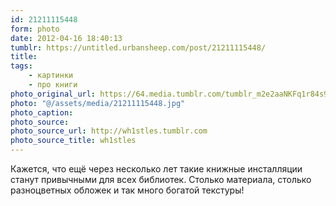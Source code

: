 ```yaml
---
id: 21211115448
form: photo
date: 2012-04-16 18:40:13
tumblr: https://untitled.urbansheep.com/post/21211115448/
title:
tags:
    - картинки
    - про книги
photo_original_url: https://64.media.tumblr.com/tumblr_m2e2aaNKFq1r84s9bo1_1280.jpg
photo: "@/assets/media/21211115448.jpg"
photo_caption:
photo_source:
photo_source_url: http://wh1stles.tumblr.com
photo_source_title: wh1stles
---
```


<p>Кажется, что ещё через несколько лет такие книжные инсталляции станут привычными для всех библиотек. Столько материала, столько разноцветных обложек и так много богатой текстуры!</p>
